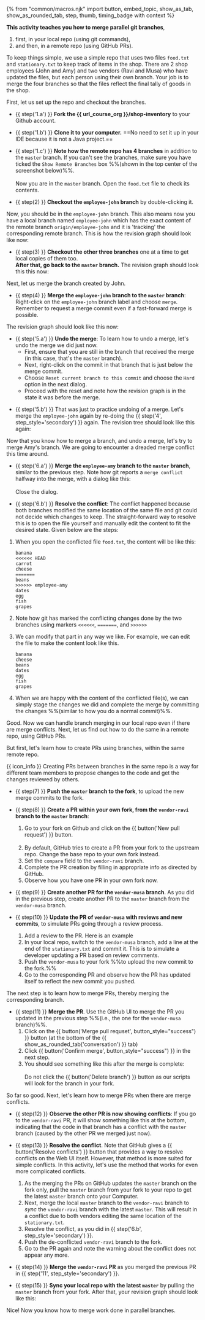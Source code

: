 {% from "common/macros.njk" import button, embed_topic, show_as_tab, show_as_rounded_tab, step, thumb, timing_badge with context %}

<box seamless type="success" icon=":fab-github:" add-class="lead" icon-size="2x">

**This activity teaches you how to merge parallel git branches**,
1. first, in your local repo (using git commands),
1. and then, in a remote repo (using GitHub PRs).

</box>

<box type="success" icon=":fas-map-signs:" icon-size="2x">

To keep things simple, we use a simple repo that uses two files `food.txt` and `stationary.txt` to keep track of items in the shop. There are 2 shop employees (John and Amy) and two vendors (Ravi and Musa) who have updated the files, but each person using their own branch. Your job is to merge the four branches so that the files reflect the final tally of goods in the shop.

First, let us set up the repo and checkout the branches.
</box>

* {{ step('1.a') }} **Fork the {{ url_course_org }}/shop-inventory** to your Github account.

* {{ step('1.b') }} **Clone it to your computer.** ==No need to set it up in your IDE because it is not a Java project.==

* {{ step('1.c') }} **Note how the remote repo has 4 branches** in addition to the `master` branch. If you can't see the branches, make sure you have ticked the `Show Remote Branches` box %%(shown in the top center of the screenshot below)%%.<br>
  <pic eager src="images/after-cloning.png"></pic><br>
  Now you are in the `master` branch. Open the `food.txt` file to check its contents.

* {{ step(2) }} **Checkout the `employee-john` branch** by double-clicking it.

<div class="indented-level2">
<panel type="light" header=":fas-play-circle: See an animation of this step" minimized >
<p/>
<pic eager src="images/checkout-branch.gif"/>
</panel>

Now, you should be in the `employee-john` branch. This also means now you have a local branch named `employee-john` which has the exact content of the remote branch `origin/employee-john` and it is <tooltip content="i.e., git knows that this branch is meant to be a copy of the corresponding remote branch">'tracking' the corresponding remote branch</tooltip>. This is how the revision graph should look like now:
<br>
<pic eager src="images/after-checking-out-branch.png" width="682"/>
</div>

* {{ step(3) }} **Checkout the other three branches** one at a time to get local copies of them too.<br>
**After that, go back to the `master` branch.** The revision graph should look this this now:<br>
<pic eager src="images/checkout-master-again.png"></pic>

<box type="success" icon=":fas-map-signs:" icon-size="2x">

Next, let us merge the branch created by John.
</box>

* {{ step(4) }} **Merge the `employee-john` branch to the `master` branch**: Right-click on the `employee-john` branch label and choose `merge`. Remember to request a merge commit even if a fast-forward merge is possible.

<div class="indented-level2">

<panel type="light" header=":fas-play-circle: See an animation of this step" minimized >

<pic eager src="images/merging-branch-employee-john.gif" />
</panel>
<p/>
The revision graph should look like this now:<br>
<pic eager src="images/after-merging-branch-employee-john.png"></pic>
</div>

* {{ step('5.a') }} **Undo the merge**: To learn how to undo a merge, let's undo the merge we did just now.
  * First, ensure that you are still in the branch that received the merge (in this case, that's the `master` branch).
  * Next, right-click on the commit in that branch that is just below the merge commit.
  * Choose `Reset current branch to this commit` and choose the `Hard` option in the next dialog.
  * Proceed with the reset and note how the revision graph is in the state it was before the merge.


<panel type="light" header=":fas-play-circle: See an animation of this step" add-class="d-block pl-5" minimized >

<pic eager src="images/undo-merge.gif" />
</panel>
<p/>

* {{ step('5.b') }} That was just to practice undoing of a merge. Let's merge the `employee-john` again by re-doing the {{ step('4', step_style='secondary') }} again. The revision tree should look like this again:<br>
  <pic eager src="images/after-merging-branch-employee-john.png"></pic>

<box type="success" icon=":fas-map-signs:" icon-size="2x">

Now that you know how to merge a branch, and undo a merge, let's try to merge Amy's branch. We are going to encounter a dreaded merge conflict this time around.
</box>


* {{ step('6.a') }} **Merge the `employee-amy` branch to the `master` branch**, similar to the previous step. Note how git reports a `merge conflict` halfway into the merge, with a dialog like this:<br>
  <pic eager src="images/merge-conflict-dialog.png"></pic><br>
  Close the dialog.

<span id="6b">

* {{ step('6.b') }} **Resolve the conflict**: The conflict happened because both branches modified the same location of the same file and git could not decide which changes to keep. The straight-forward way to resolve this is to open the file yourself and manually edit the content to fit the desired state. Given below are the steps:
<div class="indented-level2">

1. When you open the conflicted file `food.txt`, the content will be like this:
   ```
   banana
   <<<<<< HEAD
   carrot
   cheese
   =======
   beans
   >>>>>> employee-amy
   dates
   egg
   fish
   grapes

   ```

1. Note how git has marked the conflicting changes done by the two branches using markers `<<<<<<`, `=======`, and `>>>>>>`
1. We can modify that part in any way we like. For example, we can edit the file to make the content look like this.
   ```
   banana
   cheese
   beans
   dates
   egg
   fish
   grapes

   ```
1. When we are happy with the content of the conflicted file(s), we can simply stage the changes we did and complete the merge by committing the changes %%(similar to how you do a normal commit)%%.

<div class="indented-level2">

<panel type="light" header=":fas-play-circle: See an animation of this step" minimized >

<pic eager src="images/commit-after-deconflicting.gif" />
</panel>
<p/>
</div>

</div>
</span>

<box type="success" icon=":fas-map-signs:" icon-size="2x">

Good. Now we can handle branch merging in our local repo even if there are merge conflicts. Next, let us find out how to do the same in a remote repo, using GitHub PRs.

But first, let's learn how to create PRs using branches, within the same remote repo.

{{ icon_info }} Creating PRs between branches in the same repo is a way for different team members to propose changes to the code and get the changes reviewed by others.
</box>

* {{ step(7) }} **Push the `master` branch to the fork**, to upload the new merge commits to the fork.<br>
  <pic eager src="images/push-master.png"></pic>

* {{ step(8) }} **Create a PR within your own fork, from the `vendor-ravi` branch to the `master` branch**:
  1. Go to your fork on Github and click on the {{ button('New pull request') }} button.<br><br>
    <pic eager src="images/new-pull-request.png"></pic>
  1. By default, GitHub tries to create a PR from your fork to the upstream repo. Change the base repo to your own fork instead.<br>
     <pic eager src="images/choose-fork-as-base.png">
  1. Set the `compare` field to the `vendor-ravi` branch.<br>
     <pic eager src="images/choose-vendor-ravi.png"></pic>
  1. Complete the PR creation by filling in appropriate info as directed by GitHub.<br>
     <pic eager src="images/create-pr-for-vendor-ravi.png" class="border" />
  1. Observe how you have one PR in your own fork now.<br>
     <pic eager src="images/after-creating-pr-for-vendor-ravi.png" />

* {{ step(9) }} **Create another PR for the `vendor-musa` branch**. As you did in the previous step, create another PR to the `master` branch from the `vendor-musa` branch.

* {{ step(10) }} **Update the PR of `vendor-musa` with reviews and new commits**, to simulate PRs going through a review process.
  1. Add a review to the PR. Here is an example<br>
     <pic eager src="images/review-pr.png">
  1. In your local repo, switch to the `vendor-musa` branch, add a line at the end of the `stationary.txt` and commit it. This is to simulate a developer updating a PR based on review comments.<br>
     <pic eager src="images/add-commit-to-vendor-musa.png">
  1. Push the `vendor-musa` to your fork %%to upload the new commit to the fork.%%
  1. Go to the corresponding PR and observe how the PR has updated itself to reflect the new commit you pushed.

<box type="success" icon=":fas-map-signs:" icon-size="2x">

The next step is to learn how to merge PRs, thereby merging the corresponding branch.
</box>
<span id="11">

* {{ step(11) }} **Merge the PR**. Use the GitHub UI to merge the PR you updated in the previous step %%(i.e., the one for the `vendor-musa` branch)%%.
  1. Click on the {{ button('Merge pull requset', button_style="success") }} button (at the bottom of the {{ show_as_rounded_tab('conversation') }} tab)<br>
     <pic eager src="images/click-merge-button.png" />
  1. Click {{ button('Confirm merge', button_style="success") }} in the next step.<br>
     <pic eager src="images/confirm-merge.png" />
  1. You should see something like this after the merge is complete:<br>
     <pic eager src="images/pr-merged.png" /><br>
     Do not click the {{ button('Delete branch') }} button as our scripts will look for the branch in your fork.
</span>

<box type="success" icon=":fas-map-signs:" icon-size="2x">

So far so good. Next, let's learn how to merge PRs when there are merge conflicts.
</box>

* {{ step(12) }} **Observe the other PR is now showing conflicts**: If you go to the `vendor-ravi` PR, it will show something like this at the bottom, indicating that the code in that branch has a conflict with the `master` branch (caused by the other PR we merged just now).<br>
  <pic eager src="images/pr-shows-conflict.png"></pic>

* {{ step(13) }} **Resolve the conflict**. Note that GitHub gives a {{ button('Resolve conflicts') }} button that provides a way to resolve conflicts on the Web UI itself. However, that method is more suited for simple conflicts. In this activity, let's use the method that works for even more complicated conflicts.
  1. As the merging the PRs on GitHub updates the `master` branch on the fork only, pull the `master` branch from your fork to your repo to get the latest `master` branch onto your Computer.
  1. Next, merge the local `master` branch to the `vendor-ravi` branch to _sync_ the `vendor-ravi` branch with the latest `master`. This will result in a conflict due to both vendors editing the same location of the `stationary.txt`.
  1. Resolve the conflict, <trigger trigger="click" for="modal:w6activity-6.b">as you did in {{ step('6.b', step_style='secondary') }}</trigger>.
  1. Push the de-conflicted `vendor-ravi` branch to the fork.
  1. Go to the PR again and note the warning about the conflict does not appear any more.

<modal large header="Step 6.b (for reference)" id="modal:w6activity-6.b">
  <include src="activity-fragment.md#6b"/>
</modal>

* {{ step(14) }} **Merge the `vendor-ravi` PR** as you merged the previous PR in {{ step('11', step_style='secondary') }}.

<panel header="Step 11 (for reference)" add-class="d-block ml-5" minimized>
<include src="activity-fragment.md#11" />
</panel>
<p/>

* {{ step(15) }} **Sync your local repo with the latest `master`** by pulling the `master` branch from your fork. After that, your revision graph should look like this:<br>
  <pic eager src="images/after-pulling-updated-master.png"></pic>

<box type="success" icon=":fas-map-signs:" icon-size="2x">

Nice! Now you know how to merge work done in parallel branches.
</box>
